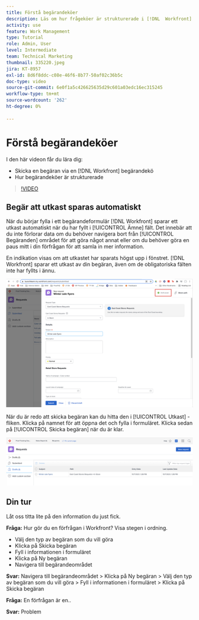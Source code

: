 ```yaml
---
title: Förstå begärandeköer
description: Läs om hur frågeköer är strukturerade i [!DNL  Workfront] och hur man skickar in en begäran.
activity: use
feature: Work Management
type: Tutorial
role: Admin, User
level: Intermediate
team: Technical Marketing
thumbnail: 335220.jpeg
jira: KT-8957
exl-id: 8d6f8ddc-c08e-46f6-8b77-50af02c36b5c
doc-type: video
source-git-commit: 6e0f1a5c426625635d29c601a03edc16ec315245
workflow-type: tm+mt
source-wordcount: '262'
ht-degree: 0%

---
```


# Förstå begärandeköer

I den här videon får du lära dig:

* Skicka en begäran via en [!DNL  Workfront] begärandekö
* Hur begärandeköer är strukturerade

>[!VIDEO](https://video.tv.adobe.com/v/335220/?quality=12&learn=on)

## Begär att utkast sparas automatiskt

När du börjar fylla i ett begärandeformulär [!DNL Workfront] sparar ett utkast automatiskt när du har fyllt i [!UICONTROL Ämne] fält. Det innebär att du inte förlorar data om du behöver navigera bort från [!UICONTROL Begäranden] området för att göra något annat eller om du behöver göra en paus mitt i din förfrågan för att samla in mer information.

En indikation visas om att utkastet har sparats högst upp i fönstret. [!DNL Workfront] sparar ett utkast av din begäran, även om de obligatoriska fälten inte har fyllts i ännu.

![bild av en begäran som skapar ett utkast](assets/queue-mgt-make-a-request-draft-1.png)

När du är redo att skicka begäran kan du hitta den i [!UICONTROL Utkast] -fliken. Klicka på namnet för att öppna det och fylla i formuläret. Klicka sedan på [!UICONTROL Skicka begäran] när du är klar.

![bild på återkallande av ett begärandeutkast](assets/queue-mgt-make-a-request-draft-2.png)

## Din tur

Låt oss titta lite på den information du just fick.

**Fråga:** Hur gör du en förfrågan i Workfront? Visa stegen i ordning.

* Välj den typ av begäran som du vill göra
* Klicka på Skicka begäran
* Fyll i informationen i formuläret
* Klicka på Ny begäran
* Navigera till begärandeområdet


**Svar:** Navigera till begärandeområdet > Klicka på Ny begäran > Välj den typ av begäran som du vill göra > Fyll i informationen i formuläret > Klicka på Skicka begäran

**Fråga:** En förfrågan är en..

**Svar:** Problem

<!---
You can also access request drafts from the [!UICONTROL Select a Request Type] menu at the top of the window. Select an option from the [!UICONTROL Recent Drafts] section, or start a new request by picking a queue from the [!UICONTROL New Requests] section. Fill everything out like normal, then submit the request.

<!---
image
--->

<!---
Let's take a minute to review the information you were just presented.

How do you make a request in Workfront? List the steps in order.
Choose the request type you need to make
Click Submit request
Fill out the information on the form
Click "New Request"
Navigate to the request area

Answer: Navigate to the request area>Click New Request>Choose the request type you need to make>Fill out the information on the form>Click Submit request

A request is really an......

Answer: Issue
--->

